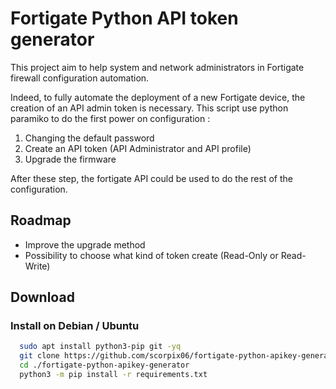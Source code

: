 # Fortigate Python API token generator

This project aim to help system and network administrators in Fortigate firewall configuration automation.

Indeed, to fully automate the deployment of a new Fortigate device, the creation of an API admin token is necessary. This script use python paramiko to do the first power on configuration : 

1. Changing the default password
2. Create an API token (API Administrator and API profile)
3. Upgrade the firmware

 After these step, the fortigate API could be used to do the rest of the configuration.

## Roadmap

- Improve the upgrade method
- Possibility to choose what kind of token create (Read-Only or Read-Write)
 
## Download 

### Install on Debian / Ubuntu

```bash
  sudo apt install python3-pip git -yq
  git clone https://github.com/scorpix06/fortigate-python-apikey-generator.git
  cd ./fortigate-python-apikey-generator
  python3 -m pip install -r requirements.txt
```
    